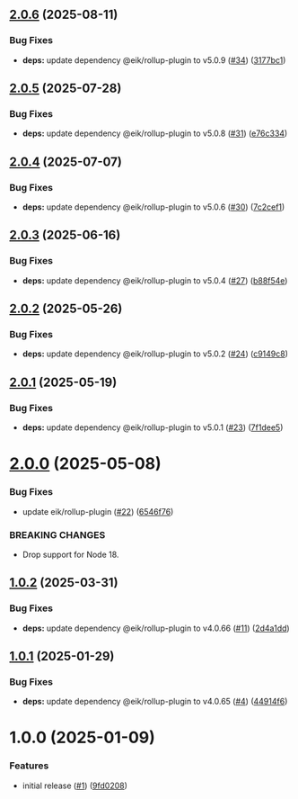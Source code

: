 ## [2.0.6](https://github.com/eik-lib/vite-plugin/compare/v2.0.5...v2.0.6) (2025-08-11)


### Bug Fixes

* **deps:** update dependency @eik/rollup-plugin to v5.0.9 ([#34](https://github.com/eik-lib/vite-plugin/issues/34)) ([3177bc1](https://github.com/eik-lib/vite-plugin/commit/3177bc126047e012565b3542e366a6b3b8e28307))

## [2.0.5](https://github.com/eik-lib/vite-plugin/compare/v2.0.4...v2.0.5) (2025-07-28)


### Bug Fixes

* **deps:** update dependency @eik/rollup-plugin to v5.0.8 ([#31](https://github.com/eik-lib/vite-plugin/issues/31)) ([e76c334](https://github.com/eik-lib/vite-plugin/commit/e76c334d8b8519253760ef9388895a3401077fe5))

## [2.0.4](https://github.com/eik-lib/vite-plugin/compare/v2.0.3...v2.0.4) (2025-07-07)


### Bug Fixes

* **deps:** update dependency @eik/rollup-plugin to v5.0.6 ([#30](https://github.com/eik-lib/vite-plugin/issues/30)) ([7c2cef1](https://github.com/eik-lib/vite-plugin/commit/7c2cef182a8e1049b34ffb66caebe60eae7d9a91))

## [2.0.3](https://github.com/eik-lib/vite-plugin/compare/v2.0.2...v2.0.3) (2025-06-16)


### Bug Fixes

* **deps:** update dependency @eik/rollup-plugin to v5.0.4 ([#27](https://github.com/eik-lib/vite-plugin/issues/27)) ([b88f54e](https://github.com/eik-lib/vite-plugin/commit/b88f54eb2b1f63c26b5545626bb7ac57c30588b5))

## [2.0.2](https://github.com/eik-lib/vite-plugin/compare/v2.0.1...v2.0.2) (2025-05-26)


### Bug Fixes

* **deps:** update dependency @eik/rollup-plugin to v5.0.2 ([#24](https://github.com/eik-lib/vite-plugin/issues/24)) ([c9149c8](https://github.com/eik-lib/vite-plugin/commit/c9149c8e1035c22033b3b8dc5d408461518cb543))

## [2.0.1](https://github.com/eik-lib/vite-plugin/compare/v2.0.0...v2.0.1) (2025-05-19)


### Bug Fixes

* **deps:** update dependency @eik/rollup-plugin to v5.0.1 ([#23](https://github.com/eik-lib/vite-plugin/issues/23)) ([7f1dee5](https://github.com/eik-lib/vite-plugin/commit/7f1dee5f2a5b5aa97e72714ebc838552db4807ab))

# [2.0.0](https://github.com/eik-lib/vite-plugin/compare/v1.0.2...v2.0.0) (2025-05-08)


### Bug Fixes

* update eik/rollup-plugin ([#22](https://github.com/eik-lib/vite-plugin/issues/22)) ([6546f76](https://github.com/eik-lib/vite-plugin/commit/6546f7614017159391638f60cf9b80c799a6195a))


### BREAKING CHANGES

* Drop support for Node 18.

## [1.0.2](https://github.com/eik-lib/vite-plugin/compare/v1.0.1...v1.0.2) (2025-03-31)


### Bug Fixes

* **deps:** update dependency @eik/rollup-plugin to v4.0.66 ([#11](https://github.com/eik-lib/vite-plugin/issues/11)) ([2d4a1dd](https://github.com/eik-lib/vite-plugin/commit/2d4a1dd4b87ea30be30e6a22af9a7f2b52a4c7e7))

## [1.0.1](https://github.com/eik-lib/vite-plugin/compare/v1.0.0...v1.0.1) (2025-01-29)


### Bug Fixes

* **deps:** update dependency @eik/rollup-plugin to v4.0.65 ([#4](https://github.com/eik-lib/vite-plugin/issues/4)) ([44914f6](https://github.com/eik-lib/vite-plugin/commit/44914f6ce7cfef6076ec8fbe0a228da57d4a95aa))

# 1.0.0 (2025-01-09)


### Features

* initial release ([#1](https://github.com/eik-lib/vite-plugin/issues/1)) ([9fd0208](https://github.com/eik-lib/vite-plugin/commit/9fd0208a030e5fb2c02472bda1965d5f1b365bce))
